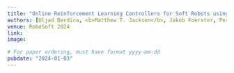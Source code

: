 ```yaml
---
title: "Online Reinforcement Learning Controllers for Soft Robots using Learned Environments"
authors: [Uljad Berdica, <b>Matthew T. Jackson</b>, Jakob Foerster, Perla Maiolino]
venue: RoboSoft 2024
link:
image:

# For paper ordering, must have format yyyy-mm-dd
pubdate: "2024-01-03"
---
```

